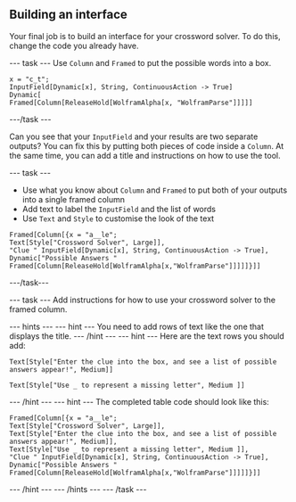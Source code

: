 ## Building an interface

Your final job is to build an interface for your crossword solver. To do this, change the code you already have.

--- task ---
Use `Column` and `Framed` to put the possible words into a box.

```
x = "c_t";
InputField[Dynamic[x], String, ContinuousAction -> True]
Dynamic[
Framed[Column[ReleaseHold[WolframAlpha[x, "WolframParse"]]]]]
```
---/task ---

Can you see that your `InputField` and your results are two separate outputs? You can fix this by putting both pieces of code inside a `Column`. At the same time, you can add a title and instructions on how to use the tool.

--- task ---

+ Use what you know about `Column` and `Framed` to put both of your outputs into a single framed column
+ Add text to label the `InputField` and the list of words
+ Use `Text` and `Style` to customise the look of the text

```
Framed[Column[{x = "a__le";
Text[Style["Crossword Solver", Large]],
"Clue " InputField[Dynamic[x], String, ContinuousAction -> True],
Dynamic["Possible Answers " Framed[Column[ReleaseHold[WolframAlpha[x,"WolframParse"]]]]]}]]
```
---/task---

--- task ---
Add  instructions for how to use your crossword solver to the framed column.

--- hints ---
--- hint ---
You need to add rows of text like the one that displays the title.
--- /hint ---
--- hint ---
Here are the text rows you should add:

```
Text[Style["Enter the clue into the box, and see a list of possible answers appear!", Medium]]
```

```
Text[Style["Use _ to represent a missing letter", Medium ]]
```
--- /hint ---
--- hint ---
The completed table code should look like this:

```
Framed[Column[{x = "a__le";
Text[Style["Crossword Solver", Large]],
Text[Style["Enter the clue into the box, and see a list of possible answers appear!", Medium]],
Text[Style["Use _ to represent a missing letter", Medium ]],
"Clue " InputField[Dynamic[x], String, ContinuousAction -> True],
Dynamic["Possible Answers " Framed[Column[ReleaseHold[WolframAlpha[x,"WolframParse"]]]]]}]]
```
--- /hint ---
--- /hints ---
--- /task ---

